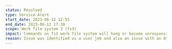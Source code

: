 ```yaml
---
status: Resolved
type: Service Alert
start_date: 2023-06-12 12:55
end_date: 2023-06-12 17:30
scope: Work file system 3 (fs3)
impact: Commands on fs3 work file system will hang or become unresponsive
reason: Issue was identified as a user job and also an issue with an OST (Object Storage Target). OST was switched out and user asked to remove jobs for further investigation.  An issue with the fs3 Lustre file system. Other file systems are working as normal.
---
```

